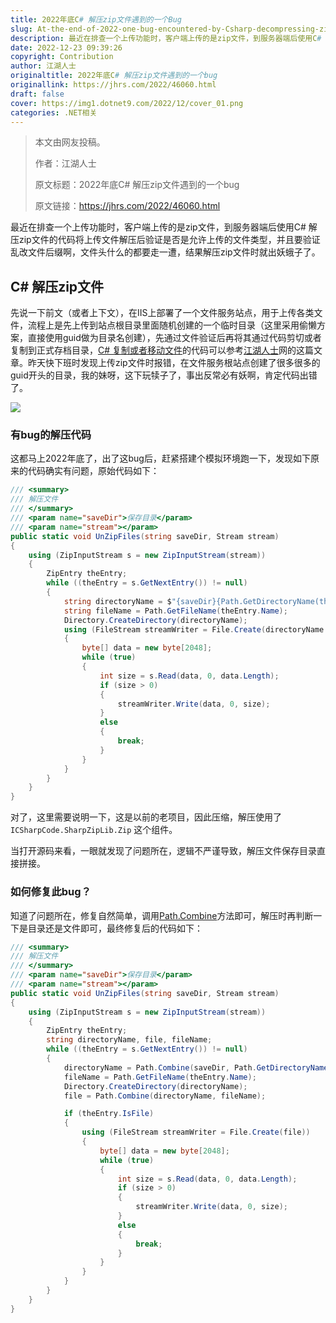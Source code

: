 ```yaml
---
title: 2022年底C# 解压zip文件遇到的一个Bug
slug: At-the-end-of-2022-one-bug-encountered-by-Csharp-decompressing-zip-files
description: 最近在排查一个上传功能时，客户端上传的是zip文件，到服务器端后使用C# 解压zip文件的代码将上传文件解压后验证是否是允许上传的文件类型，并且要验证乱改文件后缀啊，文件头什么的都要走一遭，结果解压zip文件时就出妖蛾子了。
date: 2022-12-23 09:39:26
copyright: Contribution
author: 江湖人士
originaltitle: 2022年底C# 解压zip文件遇到的一个bug
originallink: https://jhrs.com/2022/46060.html
draft: false
cover: https://img1.dotnet9.com/2022/12/cover_01.png
categories: .NET相关
---
```


> 本文由网友投稿。
>
> 作者：江湖人士
>
> 原文标题：2022年底C# 解压zip文件遇到的一个bug
>
> 原文链接：https://jhrs.com/2022/46060.html


最近在排查一个上传功能时，客户端上传的是zip文件，到服务器端后使用C# 解压zip文件的代码将上传文件解压后验证是否是允许上传的文件类型，并且要验证乱改文件后缀啊，文件头什么的都要走一遭，结果解压zip文件时就出妖蛾子了。

## C# 解压zip文件

先说一下前文（或者上下文），在IIS上部署了一个文件服务站点，用于上传各类文件，流程上是先上传到站点根目录里面随机创建的一个临时目录（这里采用偷懒方案，直接使用guid做为目录名创建），先通过文件验证后再将其通过代码剪切或者复制到正式存档目录，[C# 复制或者移动文件](https://jhrs.com/2022/45307.html)的代码可以参考[江湖人士](https://jhrs.com/)网的这篇文章。昨天快下班时发现上传zip文件时报错，在文件服务根站点创建了很多很多的guid开头的目录，我的妹呀，这下玩犊子了，事出反常必有妖啊，肯定代码出错了。

![](https://img1.dotnet9.com/2022/12/0101.png)

### 有bug的解压代码

这都马上2022年底了，出了这bug后，赶紧搭建个模拟环境跑一下，发现如下原来的代码确实有问题，原始代码如下：

```C#
/// <summary>
/// 解压文件
/// </summary>
/// <param name="saveDir">保存目录</param>
/// <param name="stream"></param>
public static void UnZipFiles(string saveDir, Stream stream)
{
    using (ZipInputStream s = new ZipInputStream(stream))
    {
        ZipEntry theEntry;
        while ((theEntry = s.GetNextEntry()) != null)
        {
            string directoryName = $"{saveDir}{Path.GetDirectoryName(theEntry.Name)}\\";
            string fileName = Path.GetFileName(theEntry.Name);
            Directory.CreateDirectory(directoryName);
            using (FileStream streamWriter = File.Create(directoryName + fileName))
            {
                byte[] data = new byte[2048];
                while (true)
                {
                    int size = s.Read(data, 0, data.Length);
                    if (size > 0)
                    {
                        streamWriter.Write(data, 0, size);
                    }
                    else
                    {
                        break;
                    }
                }
            }
        }
    }
}
```
       
对了，这里需要说明一下，这是以前的老项目，因此压缩，解压使用了 `ICSharpCode.SharpZipLib.Zip` 这个组件。

当打开源码来看，一眼就发现了问题所在，逻辑不严谨导致，解压文件保存目录直接拼接。

### 如何修复此bug？

知道了问题所在，修复自然简单，调用[Path.Combine](https://learn.microsoft.com/zh-cn/dotnet/api/system.io.path.combine?view=net-7.0)方法即可，解压时再判断一下是目录还是文件即可，最终修复后的代码如下：

```C#
/// <summary>
/// 解压文件
/// </summary>
/// <param name="saveDir">保存目录</param>
/// <param name="stream"></param>
public static void UnZipFiles(string saveDir, Stream stream)
{
    using (ZipInputStream s = new ZipInputStream(stream))
    {
        ZipEntry theEntry;
        string directoryName, file, fileName;
        while ((theEntry = s.GetNextEntry()) != null)
        {
            directoryName = Path.Combine(saveDir, Path.GetDirectoryName(theEntry.Name));
            fileName = Path.GetFileName(theEntry.Name);
            Directory.CreateDirectory(directoryName);
            file = Path.Combine(directoryName, fileName);

            if (theEntry.IsFile)
            {
                using (FileStream streamWriter = File.Create(file))
                {
                    byte[] data = new byte[2048];
                    while (true)
                    {
                        int size = s.Read(data, 0, data.Length);
                        if (size > 0)
                        {
                            streamWriter.Write(data, 0, size);
                        }
                        else
                        {
                            break;
                        }
                    }
                }
            }
        }
    }
}
```